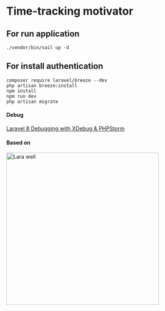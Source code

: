 # Time-tracking motivator

## For run application

```
./vendor/bin/sail up -d
```

## For install authentication
```
composer require laravel/breeze --dev
php artisan breeze:install
npm install
npm run dev
php artisan migrate
```

#### Debug

[Laravel 8 Debugging with XDebug & PHPStorm](https://medium.com/codex/laravel-8-0-sail-xdebug-phpstorm-5cc900e96da4)

#### Based on

<p><a href="https://laravel.com" target="_blank"><img alt="Lara well" src="https://raw.githubusercontent.com/laravel/art/master/logo-lockup/5%20SVG/2%20CMYK/1%20Full%20Color/laravel-logolockup-cmyk-red.svg" width="400"></a></p>


